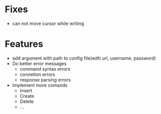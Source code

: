 # Fixes
- can not move cursor while writing

# Features
- add argument with path to config file(with url, username, password)
- Do better error messages
    - command syntax errors
    - connetion errors
    - response parsing errors
- Implement more comands
    - Insert
    - Create
    - Delete
    - ...